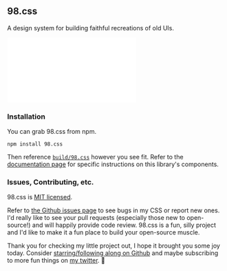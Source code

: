 ## 98.css

A design system for building faithful recreations of old UIs.

![a screenshot of a window with the title "My First VB4 Program" and two buttons OK and Cancel, styled like a Windows 98 dialog](./docs/98.css)

### Installation

You can grab 98.css from npm.

```
npm install 98.css
```

Then reference [`build/98.css`](https://github.com/jdan/98.css/blob/master/build/98.css) however you see fit. Refer to the [documentation page](https://jdan.github.io/98.css/) for specific instructions on this library's components.

### Issues, Contributing, etc.

98.css is [MIT licensed](https://github.com/jdan/98.css/blob/master/LICENSE).

Refer to [the Github issues page](https://github.com/jdan/98.css/issues) to see bugs in my CSS or report new ones. I'd really like to see your pull requests (especially those new to open-source!) and will happily provide code review. 98.css is a fun, silly project and I'd like to make it a fun place to build your open-source muscle.

Thank you for checking my little project out, I hope it brought you some joy today. Consider [starring/following along on Github](https://github.com/jdan/98.css/stargazers) and maybe subscribing to more fun things on [my twitter](https://twitter.com/jdan). 👋
